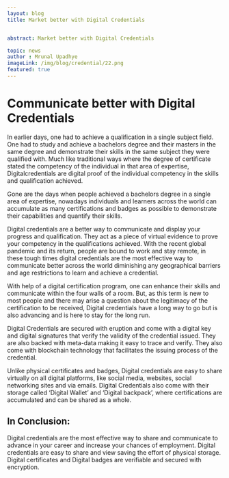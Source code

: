 ```yaml
---
layout: blog
title: Market better with Digital Credentials


abstract: Market better with Digital Credentials

topic: news
author : Mrunal Upadhye
imageLink: /img/blog/credential/22.png
featured: true
---
```


# Communicate better with Digital Credentials


In earlier days, one had to achieve a qualification in a single subject field. One had to study and achieve a bachelors degree and their masters in the same degree and demonstrate their skills in the same subject they were qualified with. Much like traditional ways where the degree of certificate stated the competency of the individual in that area of expertise, Digitalcredentials are digital proof of the individual competency in the skills and qualification achieved.

Gone are the days when people achieved a bachelors degree in a single area of expertise, nowadays individuals and learners across the world can accumulate as many certifications and badges as possible to demonstrate their capabilities and quantify their skills. 

Digital credentials are a better way to communicate and display your progress and qualification. They act as a piece of virtual evidence to prove your competency in the qualifications achieved. With the recent global pandemic and its return, people are bound to work and stay remote, in these tough times digital credentials are the most effective way to communicate better across the world diminishing any geographical barriers and age restrictions to learn and achieve a credential. 

With help of a digital certification program, one can enhance their skills and communicate within the four walls of a room. But, as this term is new to most people and there may arise a question about the legitimacy of the certification to be received, Digital credentials have a long way to go but is also advancing and is here to stay for the long run.

Digital Credentials are secured with eruption and come with a digital key and digital signatures that verify the validity of the credential issued. They are also backed with meta-data making it easy to trace and verify. They also come with blockchain technology that facilitates the issuing process of the credential.

Unlike physical certificates and badges, Digital credentials are easy to share virtually on all digital platforms, like social media, websites, social networking sites and via emails. Digital Credentials also come with their storage called ‘Digital Wallet’ and ‘Digital backpack’, where certifications are accumulated and can be shared as a whole.

## In Conclusion:

Digital credentials are the most effective way to share and communicate to advance in your career and increase your chances of employment. Digital credentials are easy to share and view saving the effort of physical storage. Digital certificates and Digital badges are verifiable and secured with encryption. 





